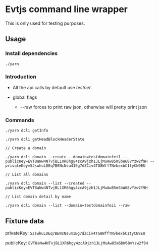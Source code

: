 # Evtjs command line wrapper

This is only used for testing purposes.

## Usage

### Install dependencies

`./yarn`

### Introduction

* All the api calls by default use *testnet*.

* global flags
    * --raw forces to print raw json, otherwise will pretty print json


### Commands

`./yarn dcli getInfo`


`./yarn dcli getHeadBlockHeaderState`


```
// Create a domain

./yarn dcli domain --create --domain=testdomainfei1 --publicKey=EVT8aNw4NTvjBL1XR6hgy4zcA9jzh1JLjMuAw85mSbW68vYzw2f9H --privateKey=5JswhuLDEq7BENcNsu41Eg7dZCiv4TG8WffTNvbexbC1tyCN9EU
```

```
// List all domains

./yarn dcli domain --list --created --publicKey=EVT8aNw4NTvjBL1XR6hgy4zcA9jzh1JLjMuAw85mSbW68vYzw2f9H
```
   
```
// List domain detail by name

./yarn dcli domain --list --domain=testdomainfei1 --raw
```

## Fixture data

privateKey: `5JswhuLDEq7BENcNsu41Eg7dZCiv4TG8WffTNvbexbC1tyCN9EU`

publicKey: `EVT8aNw4NTvjBL1XR6hgy4zcA9jzh1JLjMuAw85mSbW68vYzw2f9H`
